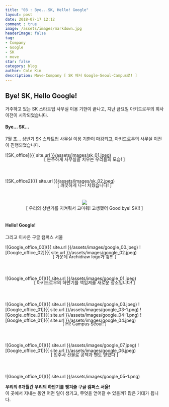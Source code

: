 ```yaml
---
title: "03 : Bye...SK, Hello! Google"
layout: post
date: 2018-07-17 12:12
comment : true
image: /assets/images/markdown.jpg
headerImage: false
tag:
- Company
- Google
- SK
- move
star: false
category: blog
author: Cole Kim
description: Move-Company [ SK 에서 Google-Seoul-Campus로! ]
---
```


## Bye! SK, Hello Google!

<p>
거주하고 있는 SK 스타트업 사무실 이용 기한이 끝나고, 지난 금요일 아키드로우의 회사 이전이 시작되었습니다.<br />
</p>

<div id="SK">

<h4> Bye... SK... </h4>
</div>

<p>7월 초... 상반기 SK 스타트업 사무실 이용 기한이 마감되고, 아키드로우의 사무실 이전이 진행되었습니다.</p>

![SK_office]({{ site.url }}/assets/images/sk_01.jpeg)
<div class="caption" style="position:relative; top: -20px; text-align: center; font-size:14px;">[ 분주하게 사무실을 치우는 우리들의 모습! ]<br /><br /></div>

![SK_office2]({{ site.url }}/assets/images/sk_02.jpeg)
<div class="caption" style="position:relative; top: -20px; text-align: center; font-size:14px;">[ 깨끗하게 다~! 치웠습니다! ]<br /><br /></div>

<div style="top:10px; width: 100%; text-align: center;">
<img src="{{ site.url }}/assets/images/sk.gif">
</div>

<div class="caption" style="top:10px; width: 100%; text-align: center; font-size:14px;">[ 우리의 상반기를 지켜줘서 고마워! 고생했어 Good bye! SK!! ]<br /><br /></div>


<h4> Hello! Google! </h4>

<p>그리고 이사온 구글 캠퍼스 서울</p>

![Google_office_00]({{ site.url }}/assets/images/google_00.jpeg)
![Google_office_02]({{ site.url }}/assets/images/google_02.jpeg)

<div class="caption" style="position:relative; top: -20px; text-align: center; font-size:14px;">[ 가운데 Archidraw logo가 뙇!!! ]<br /><br /></div>

![Google_office_01]({{ site.url }}/assets/images/google_01.jpeg)

<div class="caption" style="position:relative; top: -20px; text-align: center; font-size:14px;">[ 아키드로우의 하반기를 책임져줄 새로운 장소입니다! ]<br /><br /></div>

![Google_office_01]({{ site.url }}/assets/images/google_03.jpeg)
![Google_office_01]({{ site.url }}/assets/images/google_03-1.png)
![Google_office_01]({{ site.url }}/assets/images/google_04-1.png)
![Google_office_01]({{ site.url }}/assets/images/google_04.jpeg)
<div class="caption" style="position:relative; top: -20px; text-align: center; font-size:14px;">[ Hi! Campus Seoul! ]<br /><br /></div>

![Google_office_01]({{ site.url }}/assets/images/google_07.jpeg)
![Google_office_01]({{ site.url }}/assets/images/google_06.jpeg)
<div class="caption" style="position:relative; top: -20px; text-align: center; font-size:14px;">[ 입주사 선물로 공책과 펜도 받았다 ]<br /><br /></div>

![Google_office_01]({{ site.url }}/assets/images/google_05-1.png)

__우리의 6개월간 우리의 하반기를 챙겨줄 구글 캠퍼스 서울!__ <br />
이 곳에서 지내는 동안 어떤 일이 생기고, 무엇을 얻어갈 수 있을까? 많은 기대가 됩니다.
<br />
<br />
